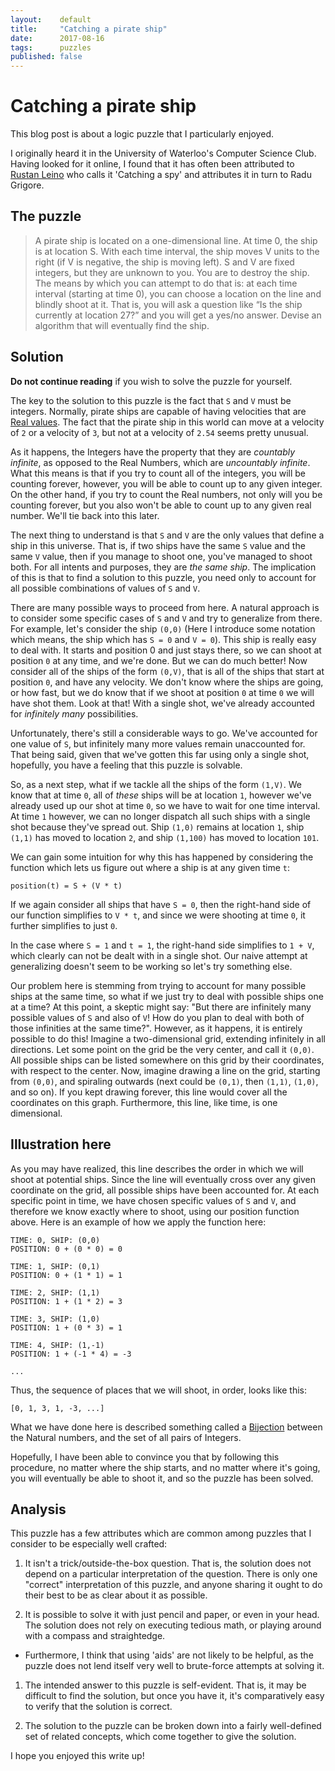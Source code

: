 ```yaml
---
layout:    default
title:     "Catching a pirate ship"
date:      2017-08-16
tags:      puzzles
published: false
---
```


# Catching a pirate ship

This blog post is about a logic puzzle that I particularly enjoyed.

I originally heard it in the University of Waterloo's Computer Science Club. Having looked for it online, I found that it has often been attributed to [Rustan Leino](https://www.microsoft.com/en-us/research/people/leino/) who calls it 'Catching a spy' and attributes it in turn to Radu Grigore.

## The puzzle

> A pirate ship is located on a one-dimensional line. At time 0, the ship is at location S. With each time interval, the ship moves V units to the right (if V is negative, the ship is moving left). S and V are fixed integers, but they are unknown to you. You are to destroy the ship. The means by which you can attempt to do that is: at each time interval (starting at time 0), you can choose a location on the line and blindly shoot at it. That is, you will ask a question like “Is the ship currently at location 27?” and you will get a yes/no answer. Devise an algorithm that will eventually find the ship.

## Solution

**Do not continue reading** if you wish to solve the puzzle for yourself.

The key to the solution to this puzzle is the fact that `S` and `V` must be integers. Normally, pirate ships are capable of having velocities that are [Real values](https://en.wikipedia.org/wiki/Real_number). The fact that the pirate ship in this world can move at a velocity of `2` or a velocity of `3`, but not at a velocity of `2.54` seems pretty unusual.

As it happens, the Integers have the property that they are _countably infinite_, as opposed to the Real Numbers, which are _uncountably infinite_. What this means is that if you try to count all of the integers, you will be counting forever, however, you will be able to count up to any given integer. On the other hand, if you try to count the Real numbers, not only will you be counting forever, but you also won't be able to count up to any given real number. We'll tie back into this later.

The next thing to understand is that `S` and `V` are the only values that define a ship in this universe. That is, if two ships have the same `S` value and the same `V` value, then if you manage to shoot one, you've managed to shoot both. For all intents and purposes, they are _the same ship_. The implication of this is that to find a solution to this puzzle, you need only to account for all possible combinations of values of `S` and `V`.

There are many possible ways to proceed from here. A natural approach is to consider some specific cases of `S` and `V` and try to generalize from there. For example, let's consider the ship `(0,0)` (Here I introduce some notation which means, the ship which has `S = 0` and `V = 0`). This ship is really easy to deal with. It starts and position 0 and just stays there, so we can shoot at position `0` at any time, and we're done. But we can do much better! Now consider all of the ships of the form `(0,V)`, that is all of the ships that start at position `0`, and have any velocity. We don't know where the ships are going, or how fast, but we do know that if we shoot at position `0` at time `0` we will have shot them. Look at that! With a single shot, we've already accounted for _infinitely many_ possibilities.

Unfortunately, there's still a considerable ways to go. We've accounted for one value of `S`, but infinitely many more values remain unaccounted for. That being said, given that we've gotten this far using only a single shot, hopefully, you have a feeling that this puzzle is solvable.

So, as a next step, what if we tackle all the ships of the form `(1,V)`. We know that at time `0`, all of _these_ ships will be at location `1`, however we've already used up our shot at time `0`, so we have to wait for one time interval. At time `1` however, we can no longer dispatch all such ships with a single shot because they've spread out. Ship `(1,0)` remains at location `1`, ship `(1,1)` has moved to location `2`, and ship `(1,100)` has moved to location `101`.

We can gain some intuition for why this has happened by considering the function which lets us figure out where a ship is at any given time `t`:

`position(t) = S + (V * t)`

If we again consider all ships that have `S = 0`, then the right-hand side of our function simplifies to `V * t`, and since we were shooting at time `0`, it further simplifies to just `0`.

In the case where `S = 1` and `t = 1`, the right-hand side simplifies to `1 + V`, which clearly can not be dealt with in a single shot. Our naive attempt at generalizing doesn't seem to be working so let's try something else.

Our problem here is stemming from trying to account for many possible ships at the same time, so what if we just try to deal with possible ships one at a time? At this point, a skeptic might say: "But there are infinitely many possible values of `S` and also of `V`! How do you plan to deal with both of those infinities at the same time?". However, as it happens, it is entirely possible to do this! Imagine a two-dimensional grid, extending infinitely in all directions. Let some point on the grid be the very center, and call it `(0,0)`. All possible ships can be listed somewhere on this grid by their coordinates, with respect to the center. Now, imagine drawing a line on the grid, starting from `(0,0)`, and spiraling outwards (next could be `(0,1)`, then `(1,1)`, `(1,0)`, and so on). If you kept drawing forever, this line would cover all the coordinates on this graph. Furthermore, this line, like time, is one dimensional.

## Illustration here

As you may have realized, this line describes the order in which we will shoot at potential ships. Since the line will eventually cross over any given coordinate on the grid, all possible ships have been accounted for. At each specific point in time, we have chosen specific values of `S` and `V`, and therefore we know exactly where to shoot, using our position function above. Here is an example of how we apply the function here:

```
TIME: 0, SHIP: (0,0)
POSITION: 0 + (0 * 0) = 0

TIME: 1, SHIP: (0,1)
POSITION: 0 + (1 * 1) = 1

TIME: 2, SHIP: (1,1)
POSITION: 1 + (1 * 2) = 3

TIME: 3, SHIP: (1,0)
POSITION: 1 + (0 * 3) = 1

TIME: 4, SHIP: (1,-1)
POSITION: 1 + (-1 * 4) = -3

...
```

Thus, the sequence of places that we will shoot, in order, looks like this:

`[0, 1, 3, 1, -3, ...]`

What we have done here is described something called a [Bijection](https://en.wikipedia.org/wiki/Bijection) between the Natural numbers, and the set of all pairs of Integers.

Hopefully, I have been able to convince you that by following this procedure, no matter where the ship starts, and no matter where it's going, you will eventually be able to shoot it, and so the puzzle has been solved.

## Analysis

This puzzle has a few attributes which are common among puzzles that I consider to be especially well crafted:

1. It isn't a trick/outside-the-box question. That is, the solution does not depend on a particular interpretation of the question. There is only one "correct" interpretation of this puzzle, and anyone sharing it ought to do their best to be as clear about it as possible.

1. It is possible to solve it with just pencil and paper, or even in your head. The solution does not rely on executing tedious math, or playing around with a compass and straightedge.
  - Furthermore, I think that using 'aids' are not likely to be helpful, as the puzzle does not lend itself very well to brute-force attempts at solving it.

1. The intended answer to this puzzle is self-evident. That is, it may be difficult to find the solution, but once you have it, it's comparatively easy to verify that the solution is correct.

1. The solution to the puzzle can be broken down into a fairly well-defined set of related concepts, which come together to give the solution.

I hope you enjoyed this write up!
